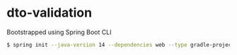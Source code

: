 # dto-validation

Bootstrapped using Spring Boot CLI

```bash
$ spring init --java-version 14 --dependencies web --type gradle-project --name dto-validation dto-validation
```

